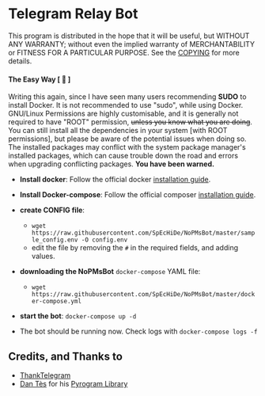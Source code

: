 # Telegram Relay Bot

This program is distributed in the hope that it will be useful, but WITHOUT ANY WARRANTY; without even the implied warranty of MERCHANTABILITY or FITNESS FOR A PARTICULAR PURPOSE. See the [COPYING](./../COPYING) for more details.


#### The Easy Way [ 🐳 ]

Writing this again, since I have seen many users recommending **SUDO** to install Docker.
It is not recommended to use "sudo", while using Docker.
GNU/Linux Permissions are highly customisable, and it is generally not required to have "ROOT" permission, ~~unless you know what you are doing~~.
You can still install all the dependencies in your system [with ROOT permissions],
but please be aware of the potential issues when doing so. The installed packages
may conflict with the system package manager's installed packages, which can
cause trouble down the road and errors when upgrading conflicting packages.
**You have been warned.**

- **Install docker**: Follow the official docker [installation guide](https://docs.docker.com/engine/install/).

- **Install Docker-compose**: Follow the official composer [installation guide](https://docs.docker.com/compose/install/).

- **create CONFIG file**: 
  - ```wget https://raw.githubusercontent.com/SpEcHiDe/NoPMsBot/master/sample_config.env -O config.env```
  - edit the file by removing the `#` in the required fields, and adding values.

- **downloading the NoPMsBot** `docker-compose` YAML file:
  - ```wget https://raw.githubusercontent.com/SpEcHiDe/NoPMsBot/master/docker-compose.yml```

- **start the bot**: ```docker-compose up -d```

- The bot should be running now. Check logs with ```docker-compose logs -f```


## Credits, and Thanks to

* [ThankTelegram](https://telegram.dog/ThankTelegram)
* [Dan Tès](https://telegram.dog/haskell) for his [Pyrogram Library](https://github.com/pyrogram/pyrogram)
